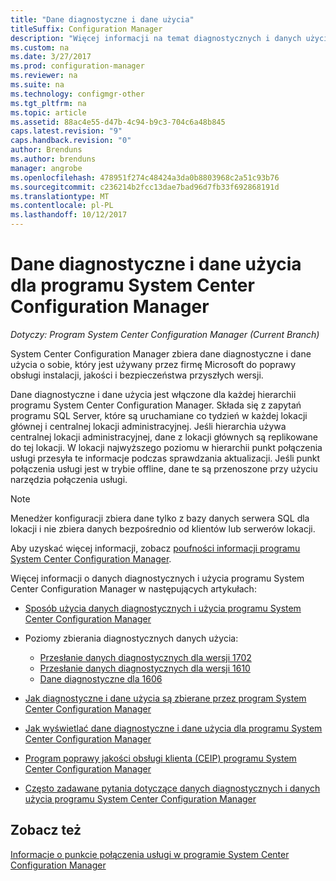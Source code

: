 ```yaml
---
title: "Dane diagnostyczne i dane użycia"
titleSuffix: Configuration Manager
description: "Więcej informacji na temat diagnostycznych i danych użycia programu System Center Configuration Manager umożliwia zbieranie informacji o sobie samym."
ms.custom: na
ms.date: 3/27/2017
ms.prod: configuration-manager
ms.reviewer: na
ms.suite: na
ms.technology: configmgr-other
ms.tgt_pltfrm: na
ms.topic: article
ms.assetid: 88ac4e55-d47b-4c94-b9c3-704c6a48b845
caps.latest.revision: "9"
caps.handback.revision: "0"
author: Brenduns
ms.author: brenduns
manager: angrobe
ms.openlocfilehash: 478951f274c48424a3da0b8803968c2a51c93b76
ms.sourcegitcommit: c236214b2fcc13dae7bad96d7fb33f692868191d
ms.translationtype: MT
ms.contentlocale: pl-PL
ms.lasthandoff: 10/12/2017
---
```

# <a name="diagnostics-and-usage-data-for-system-center-configuration-manager"></a>Dane diagnostyczne i dane użycia dla programu System Center Configuration Manager

*Dotyczy: Program System Center Configuration Manager (Current Branch)*

System Center Configuration Manager zbiera dane diagnostyczne i dane użycia o sobie, który jest używany przez firmę Microsoft do poprawy obsługi instalacji, jakości i bezpieczeństwa przyszłych wersji.  

 Dane diagnostyczne i dane użycia jest włączone dla każdej hierarchii programu System Center Configuration Manager. Składa się z zapytań programu SQL Server, które są uruchamiane co tydzień w każdej lokacji głównej i centralnej lokacji administracyjnej. Jeśli hierarchia używa centralnej lokacji administracyjnej, dane z lokacji głównych są replikowane do tej lokacji. W lokacji najwyższego poziomu w hierarchii punkt połączenia usługi przesyła te informacje podczas sprawdzania aktualizacji. Jeśli punkt połączenia usługi jest w trybie offline, dane te są przenoszone przy użyciu narzędzia połączenia usługi.  

> [!NOTE]  
>  Menedżer konfiguracji zbiera dane tylko z bazy danych serwera SQL dla lokacji i nie zbiera danych bezpośrednio od klientów lub serwerów lokacji.  

 Aby uzyskać więcej informacji, zobacz [poufności informacji programu System Center Configuration Manager](http://go.microsoft.com/fwlink/?LinkID=626527).  

 Więcej informacji o danych diagnostycznych i użycia programu System Center Configuration Manager w następujących artykułach:  

-   [Sposób użycia danych diagnostycznych i użycia programu System Center Configuration Manager](../../../core/plan-design/diagnostics/how-diagnostics-and-usage-data-is-used.md)  

-   Poziomy zbierania diagnostycznych danych użycia:
    - [Przesłanie danych diagnostycznych dla wersji 1702](/sccm/core/plan-design/diagnostics/levels-of-diagnostic-usage-data-collection-1702)      
    - [Przesłanie danych diagnostycznych dla wersji 1610](/sccm/core/plan-design/diagnostics/levels-of-diagnostic-usage-data-collection-1610)  
    - [Dane diagnostyczne dla 1606](/sccm/core/plan-design/diagnostics/levels-of-diagnostic-usage-data-collection-1606)    

<!--
    - [Diagnostic data for 1602](/sccm/core/plan-design/diagnostics/levels-of-diagnostic-usage-data-collection-1602)
    - [Diagnostic data for  1511](/sccm/core/plan-design/diagnostics/levels-of-diagnostic-usage-data-collection-1511)
-->

-   [Jak diagnostyczne i dane użycia są zbierane przez program System Center Configuration Manager](../../../core/plan-design/diagnostics/how-diagnostics-and-usage-data-is-collected.md)  

-   [Jak wyświetlać dane diagnostyczne i dane użycia dla programu System Center Configuration Manager](../../../core/plan-design/diagnostics/view-diagnostics-and-usage-data.md)  

-   [Program poprawy jakości obsługi klienta (CEIP) programu System Center Configuration Manager](../../../core/plan-design/diagnostics/customer-experience-improvement-program-ceip.md)  

-   [Często zadawane pytania dotyczące danych diagnostycznych i danych użycia programu System Center Configuration Manager](../../../core/understand/frequently-asked-questions-about-diagnostics-and-usage-data.md)  

## <a name="see-also"></a>Zobacz też  
 [Informacje o punkcie połączenia usługi w programie System Center Configuration Manager](../../../core/servers/deploy/configure/about-the-service-connection-point.md)
